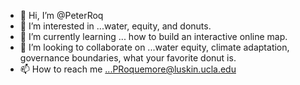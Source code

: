 - 👋 Hi, I’m @PeterRoq
- 👀 I’m interested in ...water, equity, and donuts.
- 🌱 I’m currently learning ... how to build an interactive online map.
- 💞️ I’m looking to collaborate on ...water equity, climate adaptation, governance boundaries, what your favorite donut is.
- 📫 How to reach me ...PRoquemore@luskin.ucla.edu

<!---
PeterRoq/PeterRoq is a ✨ special ✨ repository because its `README.md` (this file) appears on your GitHub profile.
You can click the Preview link to take a look at your changes.
--->
